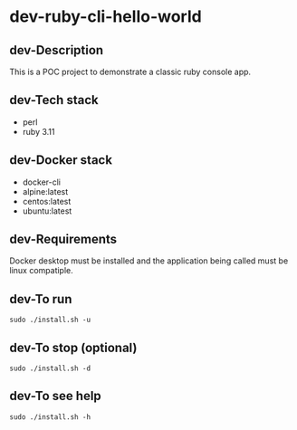 # dev-ruby-cli-hello-world

## dev-Description
This is a POC project to demonstrate
a classic ruby console app.

## dev-Tech stack
- perl
- ruby 3.11

## dev-Docker stack
- docker-cli
- alpine:latest
- centos:latest
- ubuntu:latest

## dev-Requirements
Docker desktop must be installed and the application
being called must be linux compatiple.

## dev-To run
```sudo ./install.sh -u```

## dev-To stop (optional)
```sudo ./install.sh -d```

## dev-To see help
`sudo ./install.sh -h`
